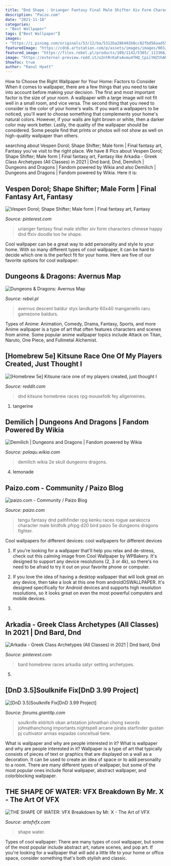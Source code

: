 ```yaml
---
title: "Dnd Shape : Urianger Fantasy Final Male Shifter Xiv Form Characters Chinese Happy Dnd Ffxiv Doodle Too He Shape"
description: "Paizo.com"
date: "2021-11-18"
categories:
- "Best Wallpaper"
tags: ["Best Wallpaper"]
images:
- "https://i.pinimg.com/originals/53/12/ba/5312ba286492b0cc82fbd56aad551bbe.jpg"
featuredImage: "https://cdnb.artstation.com/p/assets/images/images/003/798/383/medium/johnathan-chong-okan-johnathanchong.jpg"
featured_image: "https://files.rebel.pl/products/109/1142/5305/_113368/Avernus-Map-1200x900-ffffff.jpg"
image: "https://external-preview.redd.it/o2ntRrKaFxAvmu4fHQ_CpiiYHZthAM1WfkNEIp8peSM.jpg?auto=webp&amp;s=b8eac981a713bdc2125c71a891c32d6d1fe68b7e"
ShowToc: true
author: "Raoul Hyatt"
---
```



How to Choose the Right Wallpaper for Your Home: Factors to Consider
When it comes to wallpaper, there are a few things that you need to take into account before making your decision. The first and most important factor is the size of your room. A wallpaper with a large image will not fit well in a small room, and vice versa. 
The second thing that you need to consider is the color of your home's walls. If you want a wallpapers to be noticed, you'll want to choose something that complements your home's natural colors. However, if your walls are light brown or white, then a darker color may work better. 
Lastly, the quality of the wallpaper should be considered. Some people find that prints or photos will not show as well on high-quality wallpaper than others.

	

		
searching about Vespen Dorol; Shape Shifter; Male form | Final fantasy art, Fantasy you've visit to the right place. We have 8 Pics about Vespen Dorol; Shape Shifter; Male form | Final fantasy art, Fantasy like Arkadia - Greek Class Archetypes (All Classes) in 2021 | Dnd bard, Dnd, Demilich | Dungeons and Dragons | Fandom powered by Wikia and also Demilich | Dungeons and Dragons | Fandom powered by Wikia. Here it is:
		
    
## Vespen Dorol; Shape Shifter; Male Form | Final Fantasy Art, Fantasy

<img loading=lazy src="https://i.pinimg.com/originals/53/12/ba/5312ba286492b0cc82fbd56aad551bbe.jpg" onerror="this.onerror=null;this.src='https://tse2.mm.bing.net/th?id=OIP.6ZburdnTeqQjH8RllNDzwgHaKE&amp;pid=15.1';" alt="Vespen Dorol; Shape Shifter; Male form | Final fantasy art, Fantasy">

_Source: pinterest.com_

>urianger fantasy final male shifter xiv form characters chinese happy dnd ffxiv doodle too he shape. 

	

Cool wallpaper can be a great way to add personality and style to your home. With so many different types of cool wallpaper, it can be hard to decide which one is the perfect fit for your home. Here are five of our favorite options for cool wallpaper: 

    
## Dungeons &amp; Dragons: Avernus Map

<img loading=lazy src="https://files.rebel.pl/products/109/1142/5305/_113368/Avernus-Map-1200x900-ffffff.jpg" onerror="this.onerror=null;this.src='https://tse4.mm.bing.net/th?id=OIP.si4OIUu2MC35ex1ryBvAsgHaFY&amp;pid=15.1';" alt="Dungeons &amp; Dragons: Avernus Map">

_Source: rebel.pl_

>avernus descent baldur styx landkarte 60x40 manganiello raru gamezone baldurs. 

	

Types of Anime: Animation, Comedy, Drama, Fantasy, Sports, and more
Anime wallpaper is a type of art that often features characters and scenes from anime. Some popular anime wallpaper topics include Attack on Titan, Naruto, One Piece, and Fullmetal Alchemist.

    
## [Homebrew 5e] Kitsune Race One Of My Players Created, Just Thought I

<img loading=lazy src="https://external-preview.redd.it/o2ntRrKaFxAvmu4fHQ_CpiiYHZthAM1WfkNEIp8peSM.jpg?auto=webp&amp;s=b8eac981a713bdc2125c71a891c32d6d1fe68b7e" onerror="this.onerror=null;this.src='https://tse3.mm.bing.net/th?id=OIP.bv_MdoZ4DUuezOzaGvnZAgHaKe&amp;pid=15.1';" alt="[Homebrew 5e] Kitsune race one of my players created, just thought I">

_Source: reddit.com_

>dnd kitsune homebrew races rpg mousefolk fey allgemeines. 

	

1. tangerine 

    
## Demilich | Dungeons And Dragons | Fandom Powered By Wikia

<img loading=lazy src="http://vignette3.wikia.nocookie.net/polaqu/images/2/2e/Demilich_2.jpg/revision/latest?cb=20110501065533" onerror="this.onerror=null;this.src='https://tse3.mm.bing.net/th?id=OIP.NlKohCqs-uF4heN7oSYPIwAAAA&amp;pid=15.1';" alt="Demilich | Dungeons and Dragons | Fandom powered by Wikia">

_Source: polaqu.wikia.com_

>demilich wikia 2e skull dungeons dragons. 

	

4. lemonade 

    
## Paizo.com - Community / Paizo Blog

<img loading=lazy src="http://static4.paizo.com/image/content/PathfinderAdventurePath/PZO9097-Korva.jpg" onerror="this.onerror=null;this.src='https://tse2.mm.bing.net/th?id=OIP.kGoUE5pnN4KeZp107khVTAHaJ3&amp;pid=15.1';" alt="paizo.com - Community / Paizo Blog">

_Source: paizo.com_

>tengu fantasy dnd pathfinder rpg kenku races rogue aarakocra character male birdfolk pfrpg d20 bird paizo 5e dungeons dragons fighter. 

	

Cool wallpapers for different devices:
cool wallpapers for different devices 

1. If you're looking for a wallpaper that'll help you relax and de-stress, check out this calming image from Cool Wallpaper by WPBakery. It's designed to support any device resolutions (2, 3 or 4k), so there's no need to be afraid to try it out on your favorite phone or computer.

2. If you love the idea of having a desktop wallpaper that will look great on any device, then take a look at this one from androidOSWALLPAPER. It's designed specifically for Android devices and supports high resolution resolutions, so it looks great on even the most powerful computers and mobile devices.

3.

    
## Arkadia - Greek Class Archetypes (All Classes) In 2021 | Dnd Bard, Dnd

<img loading=lazy src="https://i.pinimg.com/736x/26/4c/cb/264ccbd6411a2106c4bf6dfc2ad6768d.jpg" onerror="this.onerror=null;this.src='https://tse4.mm.bing.net/th?id=OIP.3cROcEPCPYkSLlxt13EIGAHaJl&amp;pid=15.1';" alt="Arkadia - Greek Class Archetypes (All Classes) in 2021 | Dnd bard, Dnd">

_Source: pinterest.com_

>bard homebrew races arkadia satyr setting archetypes. 

	

5.

    
## [DnD 3.5]Soulknife Fix[DnD 3.99 Project]

<img loading=lazy src="https://cdnb.artstation.com/p/assets/images/images/003/798/383/medium/johnathan-chong-okan-johnathanchong.jpg" onerror="this.onerror=null;this.src='https://tse1.mm.bing.net/th?id=OIP.YZb71PekxWOnrWWTqIhsowHaKe&amp;pid=15.1';" alt="[DnD 3.5]Soulknife Fix[DnD 3.99 Project]">

_Source: forums.giantitp.com_

>soulknife eldritch okan artstation johnathan chong swords johnathanchong importants nightspell arcane pirata starfinder gustan pj cultivator armas espadas conceitual tiere. 

	

What is wallpaper and why are people interested in it?
What is wallpaper and why are people interested in it?
Wallpaper is a type of art that typically consists of pieces of text or graphics that are displayed on a wall as a decoration. It can be used to create an idea of space or to add personality to a room. There are many different types of wallpaper, but some of the most popular ones include floral wallpaper, abstract wallpaper, and colorblocking wallpaper.

    
## THE SHAPE OF WATER: VFX Breakdown By Mr. X - The Art Of VFX

<img loading=lazy src="https://artofvfx.com/wp-content/uploads/2018/01/TheShapeOfWater_MrX_VFX.jpg" onerror="this.onerror=null;this.src='https://tse1.mm.bing.net/th?id=OIP.TUbSeHfaqkyBzWPw83SRdAHaEI&amp;pid=15.1';" alt="THE SHAPE OF WATER: VFX Breakdown by Mr. X - The Art of VFX">

_Source: artofvfx.com_

>shape water. 

	

Types of cool wallpaper:
There are many types of cool wallpaper, but some of the most popular include abstract art, nature scenes, and pop art. If you're looking for a wallpaper that will add a little life to your home or office space, consider something that's both stylish and classic.

